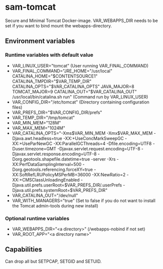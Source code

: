 # sam-tomcat
Secure and Minimal Tomcat Docker-image. VAR_WEBAPPS_DIR needs to be set if you want to bind mount the webapps-directory.

## Environment variables
### Runtime variables with default value
* VAR_LINUX_USER="tomcat" (User running VAR_FINAL_COMMAND)
* VAR_FINAL_COMMAND="JRE_HOME=\"/usr/local\" CATALINA_HOME=\"$CONTENTSOURCE1\" CATALINA_TMPDIR=\"\$VAR_TEMP_DIR\" CATALINA_OPTS=\"\$VAR_CATALINA_OPTS\" JAVA_MAJOR=8 TOMCAT_MAJOR=9 CATALINA_OUT=\"\$VAR_CATALINA_OUT\" /usr/local/bin/catalina.sh run" (Command run by VAR_LINUX_USER)
* VAR_CONFIG_DIR="/etc/tomcat" (Directory containing configuration files)
* VAR_PREFS_DIR="\$VAR_CONFIG_DIR/prefs"
* VAR_TEMP_DIR="/tmp/tomcat"
* VAR_MIN_MEM="128M"
* VAR_MAX_MEM="1024M"
* VAR_CATALINA_OPTS="-Xms\$VAR_MIN_MEM -Xmx\$VAR_MAX_MEM -Djava.awt.headless=true -XX:+UseConcMarkSweepGC -XX:+UseParNewGC -XX:ParallelGCThreads=4 -Dfile.encoding=UTF8 -Duser.timezone=GMT -Djavax.servlet.request.encoding=UTF-8 -Djavax.servlet.response.encoding=UTF-8 -Dorg.geotools.shapefile.datetime=true -server -Xrs -XX:PerfDataSamplingInterval=500 -Dorg.geotools.referencing.forceXY=true -XX:SoftRefLRUPolicyMSPerMB=36000 -XX:NewRatio=2 -XX:+CMSClassUnloadingEnabled -Djava.util.prefs.userRoot=\$VAR_PREFS_DIR/.userPrefs -Djava.util.prefs.systemRoot=\$VAR_PREFS_DIR"
* VAR_CATALINA_OUT="/dev/null"
* VAR_WITH_MANAGERS="true" (Set to false if you do not want to install the Tomcat admin-tools during new install)

### Optional runtime variables
* VAR_WEBAPPS_DIR="&lt;a directory&gt;" (/webapps-nobind if not set)
* VAR_ROOT_APP="&lt;a directory name&gt;"

## Capabilities
Can drop all but SETPCAP, SETGID and SETUID.
